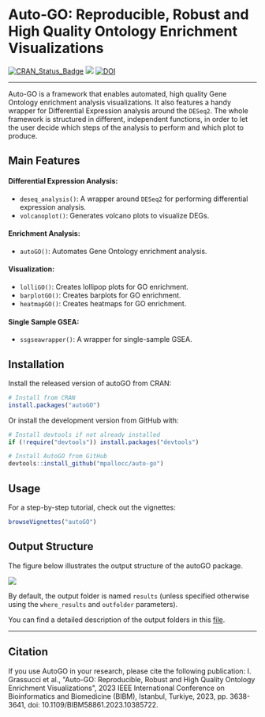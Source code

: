 # Auto-GO: Reproducible, Robust and High Quality Ontology Enrichment Visualizations

[![CRAN\_Status\_Badge](https://www.r-pkg.org/badges/version/autoGO)](https://cran.r-project.org/package=autoGO) 
[![](https://cranlogs.r-pkg.org/badges/autoGO)](https://CRAN.R-project.org/package=autoGO)
[![DOI](https://img.shields.io/badge/DOI-10.1109%2FBIBM58861.2023.10385722-red)](https://doi.org/10.1109/BIBM58861.2023.10385722)

---

Auto-GO is a framework that enables automated, high quality Gene Ontology enrichment analysis visualizations. It also features a handy wrapper for Differential Expression analysis around the `DESeq2`. The whole framework is structured in different, independent functions, in order to let the user decide which steps of the analysis to perform and which plot to produce.


## Main Features

#### Differential Expression Analysis:
- `deseq_analysis()`: A wrapper around `DESeq2` for performing differential expression analysis.
- `volcanoplot()`: Generates volcano plots to visualize DEGs.

#### Enrichment Analysis:
- `autoGO()`: Automates Gene Ontology enrichment analysis.

#### Visualization:
- `lolliGO()`: Creates lollipop plots for GO enrichment.
- `barplotGO()`: Creates barplots for GO enrichment.
- `heatmapGO()`: Creates heatmaps for GO enrichment.

#### Single Sample GSEA:
- `ssgseawrapper()`: A wrapper for single-sample GSEA.




## Installation

Install the released version of autoGO from CRAN:

```R
# Install from CRAN
install.packages("autoGO")
```

Or install the development version from GitHub with:

```R
# Install devtools if not already installed
if (!require("devtools")) install.packages("devtools")

# Install AutoGO from GitHub
devtools::install_github("mpallocc/auto-go")
```


## Usage

For a step-by-step tutorial, check out the vignettes:
  
```R
browseVignettes("autoGO")
```

## Output Structure

The figure below illustrates the output structure of the autoGO package.

![](../develop/vignettes/imgs/tree-structure.png)

By default, the output folder is named `results` (unless specified otherwise using the `where_results` and `outfolder` parameters).

You can find a detailed description of the output folders in this [file](../develop/vignettes/output_structure.md).




---



## Citation

If you use AutoGO in your research, please cite the following publication:
I. Grassucci et al., "Auto-GO: Reproducible, Robust and High Quality Ontology Enrichment Visualizations", 2023 IEEE International Conference on Bioinformatics and Biomedicine (BIBM), Istanbul, Turkiye, 2023, pp. 3638-3641, doi: 10.1109/BIBM58861.2023.10385722. 


  
  
  
  
  
  